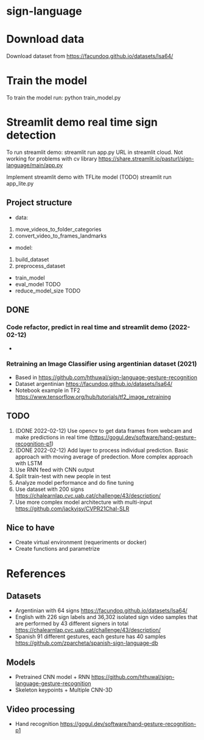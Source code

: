 # sign-language
# Download data
Download dataset from https://facundoq.github.io/datasets/lsa64/

# Train the model
To train the model run:
python train_model.py

# Streamlit demo real time sign detection
To run streamlit demo:
streamlit run app.py
URL in streamlit cloud. Not working for problems with cv library
https://share.streamlit.io/pasturl/sign-language/main/app.py

Implement streamlit demo with TFLite model (TODO)
streamlit run app_lite.py


## Project structure
* data: 
1. move_videos_to_folder_categories
2. convert_video_to_frames_landmarks
* model:
1. build_dataset
2. preprocess_dataset
* train_model
* eval_model TODO
* reduce_model_size TODO


## DONE
### Code refactor, predict in real time and streamlit demo (2022-02-12)
* 
### Retraining an Image Classifier using argentinian dataset (2021)
* Based in https://github.com/hthuwal/sign-language-gesture-recognition
* Dataset argentinian https://facundoq.github.io/datasets/lsa64/
* Notebook example in TF2 https://www.tensorflow.org/hub/tutorials/tf2_image_retraining

## TODO 
1. (DONE 2022-02-12) Use opencv to get data frames from webcam and make predictions in real time (https://gogul.dev/software/hand-gesture-recognition-p1)
2. (DONE 2022-02-12) Add layer to process individual prediction. Basic approach with moving average of predection. More complex approach with LSTM
3. Use RNN feed with CNN output
4. Split train-test with new people in test 
5. Analyze model performance and do fine tuning
6. Use dataset with 200 signs https://chalearnlap.cvc.uab.cat/challenge/43/description/
7. Use more complex model architecture with multi-input https://github.com/jackyjsy/CVPR21Chal-SLR

## Nice to have
* Create virtual environment (requeriments or docker)
* Create functions and parametrize

# References

## Datasets
* Argentinian with 64 signs https://facundoq.github.io/datasets/lsa64/
* English with 226 sign labels and 36,302 isolated sign video samples that are performed by 43 different signers in total https://chalearnlap.cvc.uab.cat/challenge/43/description/
* Spanish 91 different gestures, each gesture has 40 samples https://github.com/zparcheta/spanish-sign-language-db

## Models
* Pretrained CNN model + RNN https://github.com/hthuwal/sign-language-gesture-recognition
* Skeleton keypoints + Multiple CNN-3D

## Video processing
* Hand recognition https://gogul.dev/software/hand-gesture-recognition-p1

